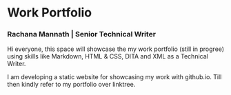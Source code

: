 # Work Portfolio
### Rachana Mannath | Senior Technical Writer

Hi everyone, this space will showcase the my work portfolio (still in progree) using skills like Markdown, HTML & CSS, DITA and XML as a Technical Writer.

I am developing a static website for showcasing my work with github.io. Till then kindly refer to my portfolio over linktree.
